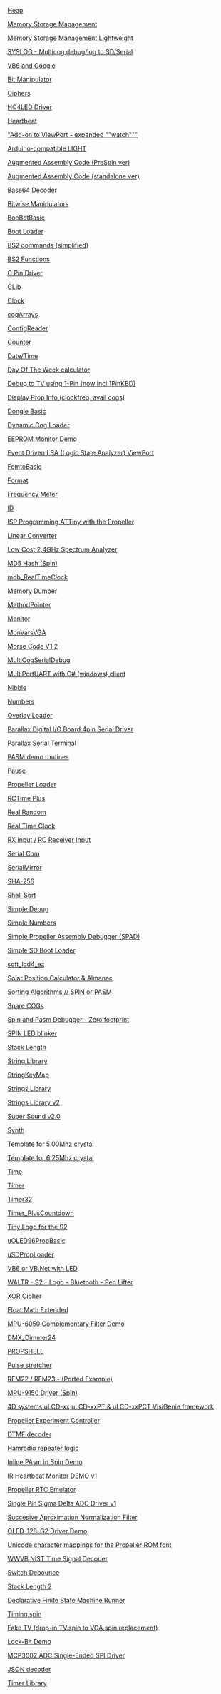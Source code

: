 [Heap](../All/Heap)

[Memory Storage Management](../All/Memory%20Storage%20Management)

[Memory Storage Management Lightweight](../All/Memory%20Storage%20Management%20Lightweight)

[SYSLOG - Multicog debug/log to SD/Serial](../All/SYSLOG%20-%20Multicog%20debug%20&%20log%20to%20SD%20&%20Serial)

[VB6 and Google](../All/VB6%20and%20Google)

[Bit Manipulator](../All/Bit%20Manipulator)

[Ciphers](../All/Ciphers)

[HC4LED Driver](../All/HC4LED%20Driver)

[Heartbeat](../All/Heartbeat)

["Add-on to ViewPort - expanded ""watch"""](../All/'Add-on%20to%20ViewPort%20-%20expanded%20''watch''')

[Arduino-compatible LIGHT](../All/Arduino-compatible%20LIGHT)

[Augmented Assembly Code (PreSpin ver)](../All/Augmented%20Assembly%20Code%20(PreSpin%20ver))

[Augmented Assembly Code (standalone ver)](../All/Augmented%20Assembly%20Code%20(standalone%20ver))

[Base64 Decoder](../All/Base64%20Decoder)

[Bitwise Manipulators](../All/Bitwise%20Manipulators)

[BoeBotBasic](../All/BoeBotBasic)

[Boot Loader](../All/Boot%20Loader)

[BS2 commands (simplified)](../All/BS2%20commands%20(simplified))

[BS2 Functions](../All/BS2%20Functions)

[C Pin Driver](../All/C%20Pin%20Driver)

[CLib](../All/CLib)

[Clock](../All/Clock)

[cogArrays](../All/cogArrays)

[ConfigReader](../All/ConfigReader)

[Counter](../All/Counter)

[Date/Time](../All/Date%20&%20Time)

[Day Of The Week calculator](../All/Day%20Of%20The%20Week%20calculator)

[Debug to TV using 1-Pin (now incl 1PinKBD)](../All/Debug%20to%20TV%20using%201-Pin%20(now%20incl%201PinKBD))

[Display Prop Info (clockfreq, avail cogs)](../All/Display%20Prop%20Info%20(clockfreq,%20avail%20cogs))

[Dongle Basic](../All/Dongle%20Basic)

[Dynamic Cog Loader](../All/Dynamic%20Cog%20Loader)

[EEPROM Monitor Demo](../All/EEPROM%20Monitor%20Demo)

[Event Driven LSA (Logic State Analyzer) ViewPort](../All/Event%20Driven%20LSA%20(Logic%20State%20Analyzer)%20ViewPort)

[FemtoBasic](../All/FemtoBasic)

[Format](../All/Format)

[Frequency Meter](../All/Frequency%20Meter)

[ID](../All/ID)

[ISP Programming ATTiny with the Propeller](../All/ISP%20Programming%20ATTiny%20with%20the%20Propeller)

[Linear Converter](../All/Linear%20Converter)

[Low Cost 2.4GHz Spectrum Analyzer](../All/Low%20Cost%202.4GHz%20Spectrum%20Analyzer)

[MD5 Hash (Spin)](../All/MD5%20Hash%20(Spin))

[mdb_RealTimeClock](../All/mdb_RealTimeClock)

[Memory Dumper](../All/Memory%20Dumper)

[MethodPointer](../All/MethodPointer)

[Monitor](../All/Monitor)

[MonVarsVGA](../All/MonVarsVGA)

[Morse Code V1.2](../All/Morse%20Code%20V1.2)

[MultiCogSerialDebug](../All/MultiCogSerialDebug)

[MultiPortUART with C# (windows) client](../All/MultiPortUART%20with%20C#%20(windows)%20client)

[Nibble](../All/Nibble)

[Numbers](../All/Numbers)

[Overlay Loader](../All/Overlay%20Loader)

[Parallax Digital I/O Board 4pin Serial Driver](../All/Parallax%20Digital%20IO%20Board%204pin%20Serial%20Driver)

[Parallax Serial Terminal](../All/Parallax%20Serial%20Terminal)

[PASM demo routines](../All/PASM%20demo%20routines)

[Pause](../All/Pause)

[Propeller Loader](../All/Propeller%20Loader)

[RCTime Plus](../All/RCTime%20Plus)

[Real Random](../All/Real%20Random)

[Real Time Clock](../All/Real%20Time%20Clock)

[RX input / RC Receiver Input](../All/RX%20input%20&%20RC%20Receiver%20Input)

[Serial Com](../All/Serial%20Com)

[SerialMirror](../All/SerialMirror)

[SHA-256](../All/SHA-256)

[Shell Sort](../All/Shell%20Sort)

[Simple Debug](../All/Simple%20Debug)

[Simple Numbers](../All/Simple%20Numbers)

[Simple Propeller Assembly Debugger (SPAD)](../All/Simple%20Propeller%20Assembly%20Debugger%20(SPAD))

[Simple SD Boot Loader](../All/Simple%20SD%20Boot%20Loader)

[soft_lcd4_ez](../All/soft_lcd4_ez)

[Solar Position Calculator & Almanac](../All/Solar%20Position%20Calculator%20&%20Almanac)

[Sorting Algorithms // SPIN or PASM](../All/Sorting%20Algorithms%20in%20SPIN%20or%20PASM)

[Spare COGs](../All/Spare%20COGs)

[Spin and Pasm Debugger - Zero footprint](../All/Spin%20and%20Pasm%20Debugger%20-%20Zero%20footprint)

[SPIN LED blinker](../All/SPIN%20LED%20blinker)

[Stack Length](../All/Stack%20Length)

[String Library](../All/String%20Library)

[StringKeyMap](../All/StringKeyMap)

[Strings Library](../All/Strings%20Library)

[Strings Library v2](../All/Strings%20Library%20v2)

[Super Sound v2.0](../All/Super%20Sound%20v2.0)

[Synth](../All/Synth)

[Template for 5.00Mhz crystal](../All/Template%20for%205.00Mhz%20crystal)

[Template for 6.25Mhz crystal](../All/Template%20for%206.25Mhz%20crystal)

[Time](../All/Time)

[Timer](../All/Timer)

[Timer32](../All/Timer32)

[Timer_PlusCountdown](../All/Timer_PlusCountdown)

[Tiny Logo for the S2](../All/Tiny%20Logo%20for%20the%20S2)

[uOLED96PropBasic](../All/uOLED96PropBasic)

[uSDPropLoader](../All/uSDPropLoader)

[VB6 or VB.Net with LED](../All/VB6%20or%20VB.Net%20with%20LED)

[WALTR - S2 - Logo - Bluetooth - Pen Lifter](../All/WALTR%20-%20S2%20-%20Logo%20-%20Bluetooth%20-%20Pen%20Lifter)

[XOR Cipher](../All/XOR%20Cipher)

[Float Math Extended](../All/Float%20Math%20Extended)

[MPU-6050 Complementary Filter Demo](../All/MPU-6050%20Complementary%20Filter%20Demo)

[DMX_Dimmer24](../All/DMX_Dimmer24)

[PROPSHELL](../All/PROPSHELL)

[Pulse stretcher](../All/Pulse%20stretcher)

[RFM22 / RFM23 - (Ported Example)](../All/RFM22%20&%20RFM23%20-%20(Ported%20Example))

[MPU-9150 Driver (Spin)](../All/MPU-9150%20Driver%20(Spin))

[4D systems uLCD-xx,uLCD-xxPT & uLCD-xxPCT VisiGenie framework](../All/4D%20systems%20uLCD-xx,uLCD-xxPT%20&%20uLCD-xxPCT%20VisiGenie%20framework)

[Propeller Experiment Controller](../All/Propeller%20Experiment%20Controller)

[DTMF decoder](../All/DTMF%20decoder)

[Hamradio repeater logic](../All/Hamradio%20repeater%20logic)

[Inline PAsm in Spin Demo](../All/Inline%20PAsm%20in%20Spin%20Demo)

[IR Heartbeat Monitor DEMO v1](../All/IR%20Heartbeat%20Monitor%20DEMO%20v1)

[Propeller RTC Emulator](../All/Propeller%20RTC%20Emulator)

[Single Pin Sigma Delta ADC Driver v1](../All/Single%20Pin%20Sigma%20Delta%20ADC%20Driver%20v1)

[Succesive Aproximation Normalization Filter](../All/Succesive%20Aproximation%20Normalization%20Filter)

[OLED-128-G2 Driver Demo](../All/OLED-128-G2%20Driver%20Demo)

[Unicode character mappings for the Propeller ROM font](../All/Unicode%20character%20mappings%20for%20the%20Propeller%20ROM%20font)

[WWVB NIST Time Signal Decoder](../All/WWVB%20NIST%20Time%20Signal%20Decoder)

[Switch Debounce](../All/Switch%20Debounce)

[Stack Length 2](../All/Stack%20Length%202)

[Declarative Finite State Machine Runner](../All/Declarative%20Finite%20State%20Machine%20Runner)

[Timing.spin](../All/Timing.spin)

[Fake TV (drop-in TV.spin to VGA.spin replacement)](../All/Fake%20TV%20(drop-in%20TV.spin%20to%20VGA.spin%20replacement))

[Lock-Bit Demo](../All/Lock-Bit%20Demo)

[MCP3002 ADC Single-Ended SPI Driver](../All/MCP3002%20ADC%20Single-Ended%20SPI%20Driver)

[JSON decoder](../All/JSON%20decoder)

[Timer Library](../All/Timer%20Library)
